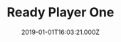 ---
title: "Ready Player One"
year: 2018
date: 2019-01-01T16:03:21.000Z
permalink: /almanac/movies/2019-01-01-ready-player-one/index.html
rating: 2
---